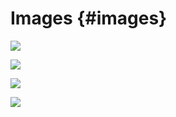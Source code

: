 # Images {#images}

![](symbols/apple().png)

![](symbols/apple[].png)

![](symbols/apple@.png)

![](symbols/apple*.png)
